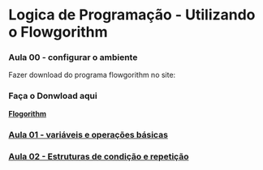 # Logica de Programação - Utilizando o Flowgorithm

<h3> Aula 00 - configurar o ambiente</h3>
<p> Fazer download do programa flowgorithm no site: </p>
<h3> Faça o Donwload aqui </h3>

<a href = "http://www.flowgorithm.org" >**Flogorithm**


<h3> Aula 01 - variáveis e operações básicas </h3>
<p></p>

<h3> Aula 02 - Estruturas de condição e repetição
<p></p>
  




